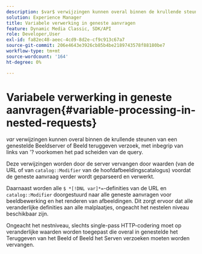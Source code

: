 ```yaml
---
description: $var$ verwijzingen kunnen overal binnen de krullende steunen van een genestelde Beeldserver of Beeld teruggeven verzoek, met inbegrip van links van '? voorkomen het pad scheiden van de query.
solution: Experience Manager
title: Variabele verwerking in geneste aanvragen
feature: Dynamic Media Classic, SDK/API
role: Developer,User
exl-id: fa82ec48-aeec-4cd9-8d2e-cf9c913c67a7
source-git-commit: 206e4643e3926cb85b4be2189743578f88180be7
workflow-type: tm+mt
source-wordcount: '164'
ht-degree: 0%

---
```


# Variabele verwerking in geneste aanvragen{#variable-processing-in-nested-requests}

$var$ verwijzingen kunnen overal binnen de krullende steunen van een genestelde Beeldserver of Beeld teruggeven verzoek, met inbegrip van links van &#39;? voorkomen het pad scheiden van de query.

Deze verwijzingen worden door de server vervangen door waarden (van de URL of van `catalog::Modifier` van de hoofdafbeeldingscatalogus) voordat de geneste aanvraag verder wordt geparseerd en verwerkt.

Daarnaast worden alle `$ *[!DNL var]*=`-definities van de URL en `catalog::Modifier` doorgestuurd naar alle geneste aanvragen voor beeldbewerking en het renderen van afbeeldingen. Dit zorgt ervoor dat alle veranderlijke definities aan alle malplaatjes, ongeacht het nestelen niveau beschikbaar zijn.

Ongeacht het nestniveau, slechts single-pass HTTP-codering moet op veranderlijke waarden worden toegepast die overal in genestelde het Teruggeven van het Beeld of Beeld het Serven verzoeken moeten worden vervangen.
